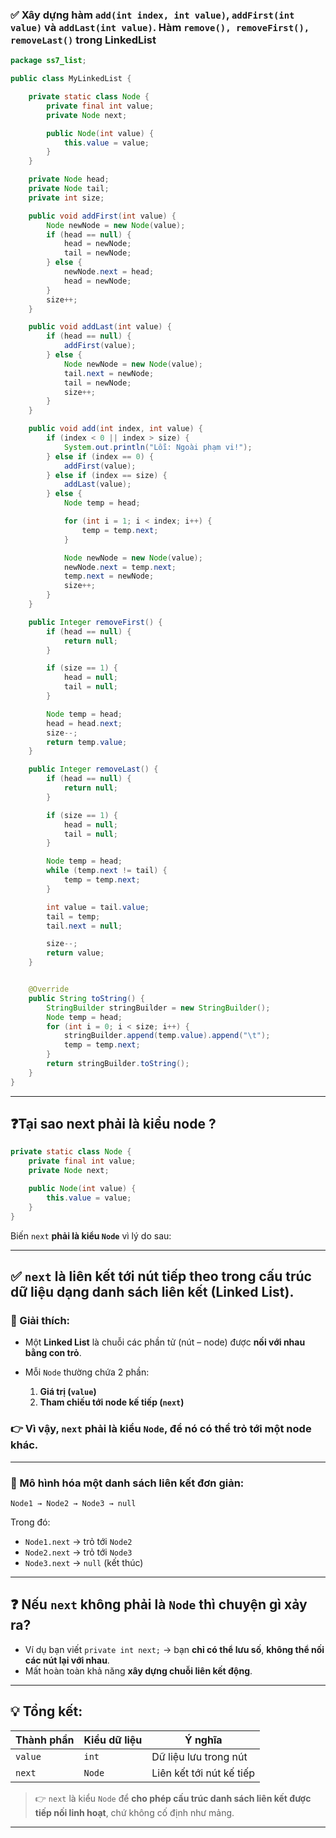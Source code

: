 ### ✅ **Xây dựng hàm `add(int index, int value)`, `addFirst(int value)` và `addLast(int value)`. Hàm `remove(), removeFirst(), removeLast()` trong LinkedList**

```java
package ss7_list;

public class MyLinkedList {

    private static class Node {
        private final int value;
        private Node next;

        public Node(int value) {
            this.value = value;
        }
    }

    private Node head;
    private Node tail;
    private int size;

    public void addFirst(int value) {
        Node newNode = new Node(value);
        if (head == null) {
            head = newNode;
            tail = newNode;
        } else {
            newNode.next = head;
            head = newNode;
        }
        size++;
    }

    public void addLast(int value) {
        if (head == null) {
            addFirst(value);
        } else {
            Node newNode = new Node(value);
            tail.next = newNode;
            tail = newNode;
            size++;
        }
    }

    public void add(int index, int value) {
        if (index < 0 || index > size) {
            System.out.println("Lỗi: Ngoài phạm vi!");
        } else if (index == 0) {
            addFirst(value);
        } else if (index == size) {
            addLast(value);
        } else {
            Node temp = head;

            for (int i = 1; i < index; i++) {
                temp = temp.next;
            }

            Node newNode = new Node(value);
            newNode.next = temp.next;
            temp.next = newNode;
            size++;
        }
    }

    public Integer removeFirst() {
        if (head == null) {
            return null;
        }

        if (size == 1) {
            head = null;
            tail = null;
        }

        Node temp = head;
        head = head.next;
        size--;
        return temp.value;
    }

    public Integer removeLast() {
        if (head == null) {
            return null;
        }

        if (size == 1) {
            head = null;
            tail = null;
        }

        Node temp = head;
        while (temp.next != tail) {
            temp = temp.next;
        }

        int value = tail.value;
        tail = temp;
        tail.next = null;

        size--;
        return value;
    }


    @Override
    public String toString() {
        StringBuilder stringBuilder = new StringBuilder();
        Node temp = head;
        for (int i = 0; i < size; i++) {
            stringBuilder.append(temp.value).append("\t");
            temp = temp.next;
        }
        return stringBuilder.toString();
    }
}
```
---
## ❓Tại sao next phải là kiểu node ?

```java
private static class Node {
    private final int value;
    private Node next;

    public Node(int value) {
        this.value = value;
    }
}
```

Biến `next` **phải là kiểu `Node`** vì lý do sau:

---

## ✅ `next` là **liên kết tới nút tiếp theo** trong cấu trúc dữ liệu dạng **danh sách liên kết (Linked List)**.

### 📌 Giải thích:

* Một **Linked List** là chuỗi các phần tử (nút – node) được **nối với nhau bằng con trỏ**.
* Mỗi `Node` thường chứa 2 phần:

  1. **Giá trị (`value`)**
  2. **Tham chiếu tới node kế tiếp (`next`)**

### 👉 Vì vậy, `next` phải là **kiểu `Node`**, để nó có thể **trỏ tới một node khác**.

---

### 🔁 Mô hình hóa một danh sách liên kết đơn giản:

```
Node1 → Node2 → Node3 → null
```

Trong đó:

* `Node1.next` → trỏ tới `Node2`
* `Node2.next` → trỏ tới `Node3`
* `Node3.next` → `null` (kết thúc)

---

## ❓ Nếu `next` không phải là `Node` thì chuyện gì xảy ra?

* Ví dụ bạn viết `private int next;` → bạn **chỉ có thể lưu số**, **không thể nối các nút lại với nhau**.
* Mất hoàn toàn khả năng **xây dựng chuỗi liên kết động**.

---

## 💡 Tổng kết:

| Thành phần | Kiểu dữ liệu | Ý nghĩa                  |
| ---------- | ------------ | ------------------------ |
| `value`    | `int`        | Dữ liệu lưu trong nút    |
| `next`     | `Node`       | Liên kết tới nút kế tiếp |

> 👉 `next` là kiểu `Node` để **cho phép cấu trúc danh sách liên kết được tiếp nối linh hoạt**, chứ không cố định như mảng.

---